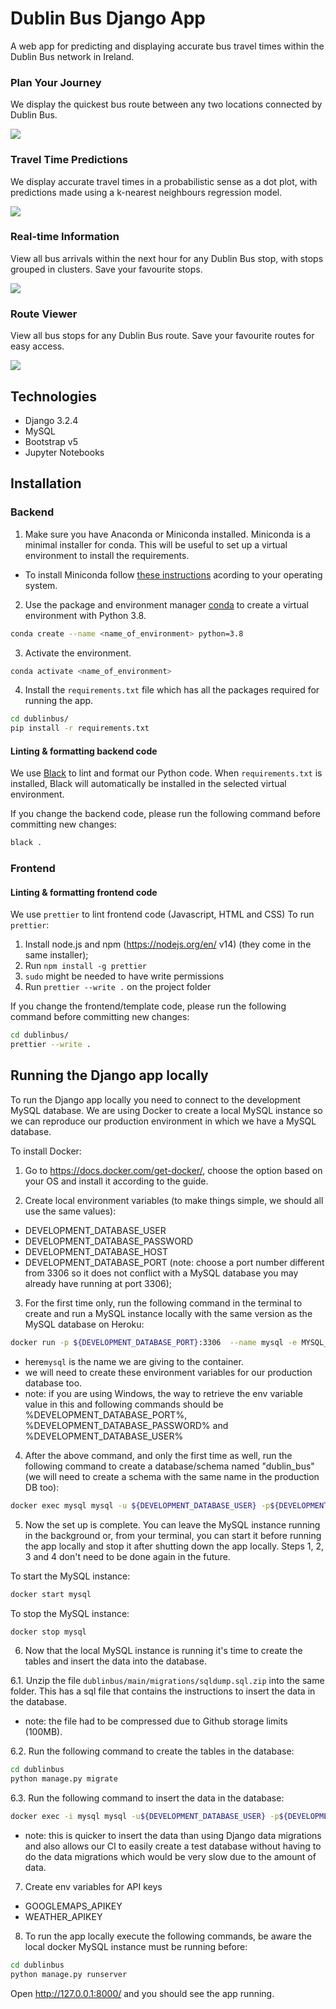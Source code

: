# Dublin Bus Django App

A web app for predicting and displaying accurate bus travel times within the Dublin Bus network in Ireland.

### Plan Your Journey

We display the quickest bus route between any two locations connected by Dublin Bus.

<img src="{% static 'img/journeyplanner-features.gif' %}"/></img>

### Travel Time Predictions

We display accurate travel times in a probabilistic sense as a dot plot, with predictions made using a k-nearest neighbours regression model.

<img src="{% static 'img/qdp-features.gif' %}"/></img>

### Real-time Information

View all bus arrivals within the next hour for any Dublin Bus stop, with stops grouped in clusters. Save your favourite stops.

<img src="{% static 'img/realtime-features.gif' %}"/></img>

### Route Viewer

View all bus stops for any Dublin Bus route. Save your favourite routes for easy access.

<img src="{% static 'img/routes-features.gif' %}"/></img>

## Technologies

- Django 3.2.4
- MySQL
- Bootstrap v5
- Jupyter Notebooks

## Installation

### Backend

1. Make sure you have Anaconda or Miniconda installed. Miniconda is a minimal installer for conda. This will be useful to set up a virtual environment to install the requirements.

- To install Miniconda follow [these instructions](https://docs.conda.io/en/latest/miniconda.html) acording to your operating system.

2. Use the package and environment manager [conda](https://docs.conda.io/en/latest/) to create a virtual environment with Python 3.8.

```bash
conda create --name <name_of_environment> python=3.8
```

3. Activate the environment.

```bash
conda activate <name_of_environment>
```

4. Install the `requirements.txt` file which has all the packages required for running the app.

```bash
cd dublinbus/
pip install -r requirements.txt
```

#### Linting & formatting backend code

We use [Black](https://github.com/psf/black) to lint and format our Python code.
When `requirements.txt` is installed, Black will automatically be installed in the selected virtual environment.

If you change the backend code, please run the following command before committing new changes:

```bash
black .
```

### Frontend

#### Linting & formatting frontend code

We use `prettier` to lint frontend code (Javascript, HTML and CSS)
To run `prettier`:

1. Install node.js and npm (https://nodejs.org/en/ v14) (they come in the same installer);
2. Run `npm install -g prettier`
3. `sudo` might be needed to have write permissions
4. Run `prettier --write .` on the project folder

If you change the frontend/template code, please run the following command before committing new changes:

```bash
cd dublinbus/
prettier --write .
```

## Running the Django app locally

To run the Django app locally you need to connect to the development MySQL database. We are using Docker to create a local MySQL instance so we can reproduce our production environment in which we have a MySQL database. 

To install Docker:

1. Go to https://docs.docker.com/get-docker/, choose the option based on your OS and install it according to the guide.

2. Create local environment variables (to make things simple, we should all use the same values):
- DEVELOPMENT_DATABASE_USER
- DEVELOPMENT_DATABASE_PASSWORD
- DEVELOPMENT_DATABASE_HOST
- DEVELOPMENT_DATABASE_PORT (note: choose a port number different from 3306 so it does not conflict with a MySQL database you may already have running at port 3306);

3. For the first time only, run the following command in the terminal to create and run a MySQL instance locally with the same version as the MySQL database on Heroku:
```bash
docker run -p ${DEVELOPMENT_DATABASE_PORT}:3306  --name mysql -e MYSQL_ROOT_PASSWORD=${DEVELOPMENT_DATABASE_PASSWORD} -d mysql:5.6.50 
```
- here`mysql` is the name we are giving to the container.
- we will need to create these environment variables for our production database too.
- note: if you are using Windows, the way to retrieve the env variable value in this and following commands should be %DEVELOPMENT_DATABASE_PORT%, %DEVELOPMENT_DATABASE_PASSWORD% and %DEVELOPMENT_DATABASE_USER%

4. After the above command, and only the first time as well, run the following command to create a database/schema named "dublin_bus" (we will need to create a schema with the same name in the production DB too):
```bash
docker exec mysql mysql -u ${DEVELOPMENT_DATABASE_USER} -p${DEVELOPMENT_DATABASE_PASSWORD} -e  "CREATE DATABASE IF NOT EXISTS dublin_bus;"
```

5. Now the set up is complete. You can leave the MySQL instance running in the background or, from your terminal, you can start it before running the app locally and stop it after shutting down the app locally. Steps 1, 2, 3 and 4 don't need to be done again in the future.

To start the MySQL instance:
```bash
docker start mysql
```
To stop the MySQL instance:
```bash
docker stop mysql
```

6. Now that the local MySQL instance is running it's time to create the tables and insert the data into the database.

6.1. Unzip the file `dublinbus/main/migrations/sqldump.sql.zip` into the same folder. This has a sql file that contains the instructions to insert the data in the database.
- note: the file had to be compressed due to Github storage limits (100MB).

6.2. Run the following command to create the tables in the database:

```bash
cd dublinbus
python manage.py migrate
```

6.3. Run the following command to insert the data in the database:

```bash
docker exec -i mysql mysql -u${DEVELOPMENT_DATABASE_USER} -p${DEVELOPMENT_DATABASE_PASSWORD} < ./main/migrations/sqldump.sql
```
- note: this is quicker to insert the data than using Django data migrations and also allows our CI to easily create a test database without having to do the data migrations which would be very slow due to the amount of data. 

7. Create env variables for API keys
- GOOGLEMAPS_APIKEY
- WEATHER_APIKEY 

8. To run the app locally execute the following commands, be aware the local docker MySQL instance must be running before:

```bash
cd dublinbus
python manage.py runserver
```

Open http://127.0.0.1:8000/ and you should see the app running.
